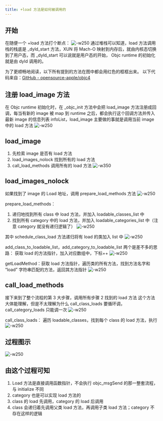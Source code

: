 ```yaml
---
title: +load 方法是如何被调用的
---
```


## 开始

在随便一个 +load 方法打个断点：
![-w250](https://res.cloudinary.com/dp1pheuq7/image/upload/v1594052797/load_%E6%96%B9%E6%B3%95%E6%98%AF%E5%A6%82%E4%BD%95%E8%A2%AB%E8%B0%83%E7%94%A8%E7%9A%841_x6uyhn.png)
通过堆栈可以知道，load 方法调用栈的栈底是 _dyld_start 方法，XUN 将 Mach-O 映射到内存后，就由内核态切换到了用户态，而 _dyld_start 可以说就是用户态的开始， Objc runtime 的初始化就是由 dyld 调用的。

为了更顺畅地阅读，以下所有提到的方法在图中都会用红色的框框出来。
以下代码来自：[GitHub - opensource-apple/objc4](https://github.com/opensource-apple/objc4)

## 注册 load_image 方法
在 Objc runtime 初始化时，在 _objc_init 方法中会把 load_image 方法注册成回调，每当有新的 image 被 map 到 runtime 之后，都会执行这个回调方法并传入最新 image 的信息列表 infoList，load_image 主要做的事就是调用当前 image 中的 load 方法
![-w250](https://res.cloudinary.com/dp1pheuq7/image/upload/v1594052858/load_%E6%96%B9%E6%B3%95%E6%98%AF%E5%A6%82%E4%BD%95%E8%A2%AB%E8%B0%83%E7%94%A8%E7%9A%842_czzten.png)

## load_image
1. 先检索 image 是否有 load 方法
2. load_images_nolock 找到所有的 load 方法
3. call_load_methods 调用所有的 load 方法 
![-w350](https://res.cloudinary.com/dp1pheuq7/image/upload/v1594052982/load_%E6%96%B9%E6%B3%95%E6%98%AF%E5%A6%82%E4%BD%95%E8%A2%AB%E8%B0%83%E7%94%A8%E7%9A%843_sqd5fz.png)

## load_images_nolock
如果找到了 image 的 Load 地址，调用 prepare_load_methods 方法
![-w250](https://res.cloudinary.com/dp1pheuq7/image/upload/v1594053043/load_images_nolock_hjcrni.png)

prepare_load_methods：
1. 递归地找到所有 class 中 load 方法，并加入 loadable_classes_list 中
2. 找到所有 category 中的 load 方法，并加入 loadable_categories_list 中（注意 category 就没有递归逻辑了）
![-w250](https://res.cloudinary.com/dp1pheuq7/image/upload/v1594053106/prepare_load_methods_mz9nu0.png)

其中 schedule_class_load 方法递归将有 load 的类加入 list 中
![-w250](https://res.cloudinary.com/dp1pheuq7/image/upload/v1594053251/schedule_class_load_ojufnu.png)

add_class_to_loadable_list，add_category_to_loadable_list 两个是差不多的思路：
获取 load 的方法指针，加入对应数组中，下标++
![-w250](https://res.cloudinary.com/dp1pheuq7/image/upload/v1594053368/add_class_to_loadable_list_wu4kcc.png)

getLoadMethod：获取 load 方法指针，遍历类的所有方法，找到方法名字和 “load” 字符串匹配的方法，返回其方法指针
![-w250](https://res.cloudinary.com/dp1pheuq7/image/upload/v1594053411/getLoadMethod_otj0am.png)

## call_load_methods
接下来到了整个流程的第 3 大步骤，调用所有步骤 2 找到的 load 方法
这个方法大体能理解，但是不太理解为什么 call_class_loads 要循环调，call_category_loads 只能调一次
![-w250](https://res.cloudinary.com/dp1pheuq7/image/upload/v1594053471/call_load_methods_nyogo0.png)

call_class_loads：
遍历 loadable_classes，找到每个 class 的 load 方法，执行
![-w250](https://res.cloudinary.com/dp1pheuq7/image/upload/v1594053533/call_class_loads_dpboah.png)

## 过程图示
![-w250](https://res.cloudinary.com/dp1pheuq7/image/upload/v1594053568/load_%E6%96%B9%E6%B3%95%E6%98%AF%E5%A6%82%E4%BD%95%E8%A2%AB%E8%B0%83%E7%94%A8%E7%9A%84%E6%B5%81%E7%A8%8B%E5%9B%BE_dtkypk.png)

## 由这个过程可知
1. Load 方法是直接调用函数指针，不会执行 objc_msgSend 的那一整套流程，与 initialize 不同
2. category  也是可以实现 load 方法的
3. class 的 load 先调用，category 的 load 后调用
4. class 会递归着先调用父类 load 方法，再调用子类 load 方法；category 不存在这样的逻辑
